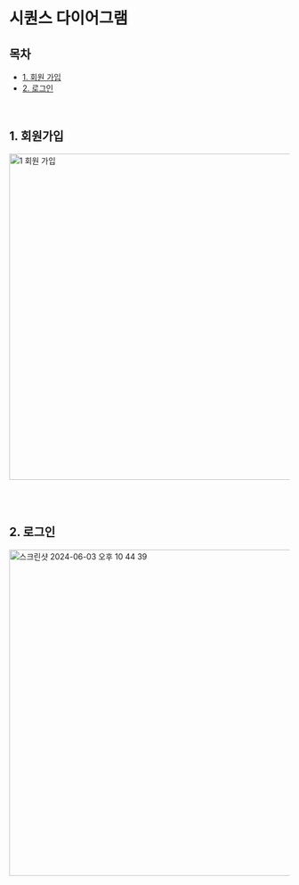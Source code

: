 # 시퀀스 다이어그램

## 목차
- [1. 회원 가입](#1.-회원가입)
- [2. 로그인](#2.-로그인)

<br>

## 1. 회원가입
<img width="585" alt="1  회원 가입" src="https://github.com/sns-service/documents/assets/56336436/7c134faf-2569-46fc-9293-a3902958738b">

<br><br>

## 2. 로그인
<img width="585" alt="스크린샷 2024-06-03 오후 10 44 39" src="https://github.com/sns-service/documents/assets/56336436/abf8243e-2603-45c4-abc3-e7dd2f6d9ee9">
